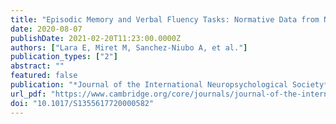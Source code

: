 ```yaml
---
title: "Episodic Memory and Verbal Fluency Tasks: Normative Data from Nine Nationally Representative Samples"
date: 2020-08-07
publishDate: 2021-02-20T11:23:00.0000Z
authors: ["Lara E, Miret M, Sanchez-Niubo A, et al."]
publication_types: ["2"]
abstract: ""
featured: false
publication: "*Journal of the International Neuropsychological Society*"
url_pdf: "https://www.cambridge.org/core/journals/journal-of-the-international-neuropsychological-society/article/abs/episodic-memory-and-verbal-fluency-tasks-normative-data-from-nine-nationally-representative-samples/D83CC75D081C94D8464379A7D6D21F39"
doi: "10.1017/S1355617720000582"
---
```


